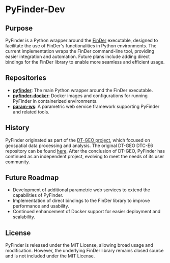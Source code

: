 # PyFinder-Dev

## Purpose
PyFinder is a Python wrapper around the [FinDer](https://docs.gempa.de/sed-eew/current/apps/scfinder.html) executable, designed to facilitate the use of FinDer's functionalities in Python environments. The current implementation wraps the FinDer command-line tool, providing easier integration and automation. Future plans include adding direct bindings for the FinDer library to enable more seamless and efficient usage.

## Repositories
- [**pyfinder**](https://github.com/pyfinder-dev/pyfinder): The main Python wrapper around the FinDer executable.
- [**pyfinder-docker**](https://github.com/pyfinder-dev/pyfinder-docker): Docker images and configurations for running PyFinder in containerized environments.
- [**param-ws**](https://github.com/pyfinder-dev/param-ws): A parametric web service framework supporting PyFinder and related tools.

## History
PyFinder originated as part of the [DT-GEO project](https://dtgeo.eu), which focused on geospatial data processing and analysis. The original DT-GEO DTC-E6 repository can be found [here](https://github.com/DT-Geo-SED-ETHZ/DTC-E6). After the conclusion of DT-GEO, PyFinder has continued as an independent project, evolving to meet the needs of its user community.

## Future Roadmap
- Development of additional parametric web services to extend the capabilities of PyFinder.
- Implementation of direct bindings to the FinDer library to improve performance and usability.
- Continued enhancement of Docker support for easier deployment and scalability.

## License
PyFinder is released under the MIT License, allowing broad usage and modification. However, the underlying FinDer library remains closed source and is not included under the MIT License.
